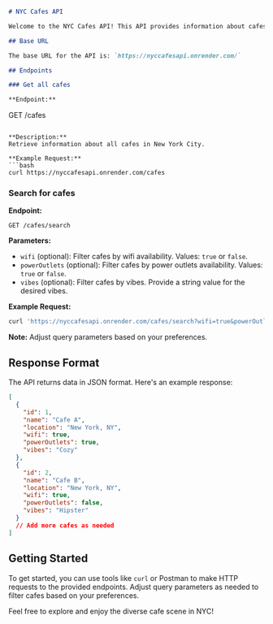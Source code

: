 ```markdown
# NYC Cafes API

Welcome to the NYC Cafes API! This API provides information about cafes in New York City, allowing you to explore various parameters such as wifi availability, power outlets, and vibes.

## Base URL

The base URL for the API is: `https://nyccafesapi.onrender.com/`

## Endpoints

### Get all cafes

**Endpoint:**
```
GET /cafes
```

**Description:**
Retrieve information about all cafes in New York City.

**Example Request:**
```bash
curl https://nyccafesapi.onrender.com/cafes
```

### Search for cafes

**Endpoint:**
```
GET /cafes/search
```

**Parameters:**
- `wifi` (optional): Filter cafes by wifi availability. Values: `true` or `false`.
- `powerOutlets` (optional): Filter cafes by power outlets availability. Values: `true` or `false`.
- `vibes` (optional): Filter cafes by vibes. Provide a string value for the desired vibes.

**Example Request:**
```bash
curl 'https://nyccafesapi.onrender.com/cafes/search?wifi=true&powerOutlets=true&vibes=Cozy'
```

**Note:** Adjust query parameters based on your preferences.

## Response Format

The API returns data in JSON format. Here's an example response:

```json
[
  {
    "id": 1,
    "name": "Cafe A",
    "location": "New York, NY",
    "wifi": true,
    "powerOutlets": true,
    "vibes": "Cozy"
  },
  {
    "id": 2,
    "name": "Cafe B",
    "location": "New York, NY",
    "wifi": true,
    "powerOutlets": false,
    "vibes": "Hipster"
  }
  // Add more cafes as needed
]
```

## Getting Started

To get started, you can use tools like `curl` or Postman to make HTTP requests to the provided endpoints. Adjust query parameters as needed to filter cafes based on your preferences.

Feel free to explore and enjoy the diverse cafe scene in NYC!
```





